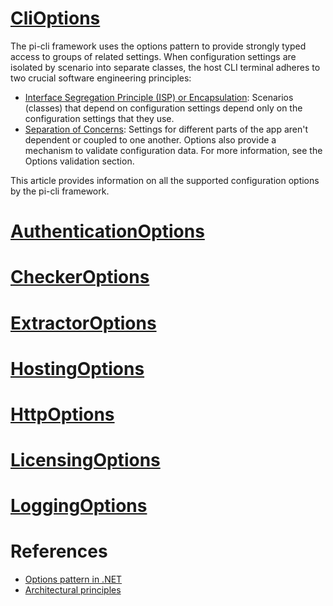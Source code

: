# [CliOptions](xref:PerpetualIntelligence.Cli.Configuration.Options.CliOptions)
The pi-cli framework uses the options pattern to provide strongly typed access to groups of related settings. When configuration settings are isolated by scenario into separate classes, the host CLI terminal adheres to two crucial software engineering principles:

- [Interface Segregation Principle (ISP) or Encapsulation](https://docs.microsoft.com/en-us/dotnet/architecture/modern-web-apps-azure/architectural-principles#encapsulation): Scenarios (classes) that depend on configuration settings depend only on the configuration settings that they use.
- [Separation of Concerns](https://docs.microsoft.com/en-us/dotnet/architecture/modern-web-apps-azure/architectural-principles#separation-of-concerns): Settings for different parts of the app aren't dependent or coupled to one another.
Options also provide a mechanism to validate configuration data. For more information, see the Options validation section.

This article provides information on all the supported configuration options by the pi-cli framework.

# [AuthenticationOptions](xref:PerpetualIntelligence.Cli.Configuration.Options.AuthenticationOptions)

# [CheckerOptions](xref:PerpetualIntelligence.Cli.Configuration.Options.CheckerOptions)

# [ExtractorOptions](xref:PerpetualIntelligence.Cli.Configuration.Options.ExtractorOptions)

# [HostingOptions](xref:PerpetualIntelligence.Cli.Configuration.Options.HostingOptions)

# [HttpOptions](xref:PerpetualIntelligence.Cli.Configuration.Options.HttpOptions)

# [LicensingOptions](xref:PerpetualIntelligence.Cli.Configuration.Options.LicensingOptions)

# [LoggingOptions](xref:PerpetualIntelligence.Cli.Configuration.Options.LoggingOptions)

# References
- [Options pattern in .NET](https://docs.microsoft.com/en-us/dotnet/core/extensions/options)
- [Architectural principles](https://docs.microsoft.com/en-us/dotnet/architecture/modern-web-apps-azure/architectural-principles)
